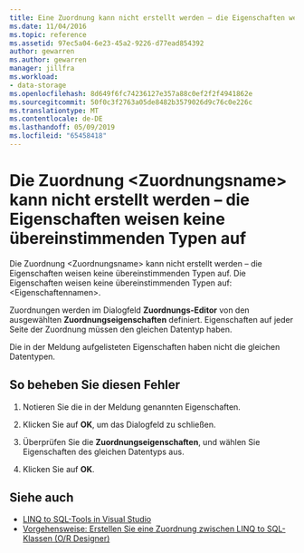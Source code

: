 ```yaml
---
title: Eine Zuordnung kann nicht erstellt werden – die Eigenschaften weisen keine übereinstimmenden Typen auf
ms.date: 11/04/2016
ms.topic: reference
ms.assetid: 97ec5a04-6e23-45a2-9226-d77ead854392
author: gewarren
ms.author: gewarren
manager: jillfra
ms.workload:
- data-storage
ms.openlocfilehash: 8d649f6fc74236127e357a88c0ef2f2f4941862e
ms.sourcegitcommit: 50f0c3f2763a05de8482b3579026d9c76c0e226c
ms.translationtype: MT
ms.contentlocale: de-DE
ms.lasthandoff: 05/09/2019
ms.locfileid: "65458418"
---
```

# <a name="cannot-create-an-association-ltassociation-namegt---property-types-do-not-match"></a>Die Zuordnung &lt;Zuordnungsname&gt; kann nicht erstellt werden – die Eigenschaften weisen keine übereinstimmenden Typen auf

Die Zuordnung \<Zuordnungsname> kann nicht erstellt werden – die Eigenschaften weisen keine übereinstimmenden Typen auf. Die Eigenschaften weisen keine übereinstimmenden Typen auf: \<Eigenschaftennamen>.

Zuordnungen werden im Dialogfeld **Zuordnungs-Editor** von den ausgewählten **Zuordnungseigenschaften** definiert. Eigenschaften auf jeder Seite der Zuordnung müssen den gleichen Datentyp haben.

Die in der Meldung aufgelisteten Eigenschaften haben nicht die gleichen Datentypen.

## <a name="to-correct-this-error"></a>So beheben Sie diesen Fehler

1. Notieren Sie die in der Meldung genannten Eigenschaften.

2. Klicken Sie auf **OK**, um das Dialogfeld zu schließen.

3. Überprüfen Sie die **Zuordnungseigenschaften**, und wählen Sie Eigenschaften des gleichen Datentyps aus.

4. Klicken Sie auf **OK**.

## <a name="see-also"></a>Siehe auch

- [LINQ to SQL-Tools in Visual Studio](../data-tools/linq-to-sql-tools-in-visual-studio2.md)
- [Vorgehensweise: Erstellen Sie eine Zuordnung zwischen LINQ to SQL-Klassen (O/R Designer)](../data-tools/how-to-create-an-association-relationship-between-linq-to-sql-classes-o-r-designer.md)